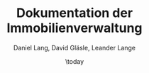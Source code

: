 ---
title: "Dokumentation der Immobilienverwaltung"
author: "Daniel Lang, David Gläsle, Leander Lange"
date: \today
geometry: margin=2cm
toc: true
toc-depth: 2
---
